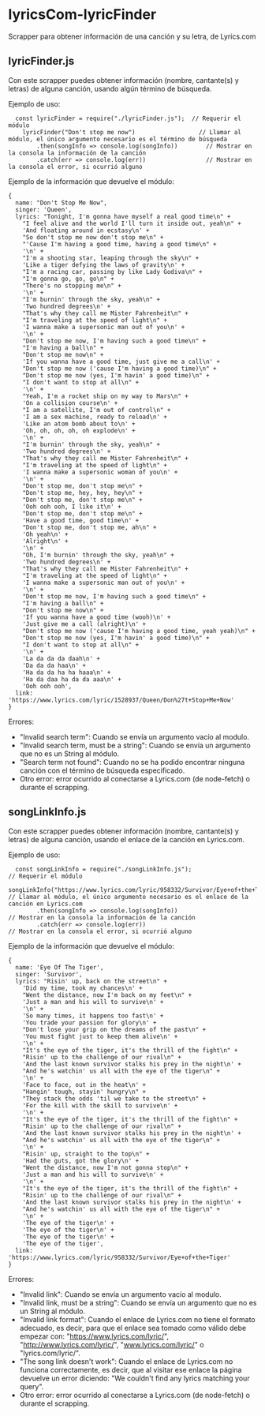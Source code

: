 # lyricsCom-lyricFinder
Scrapper para obtener información de una canción y su letra, de Lyrics.com

## lyricFinder.js
Con este scrapper puedes obtener información (nombre, cantante(s) y letras) de alguna canción, usando algún término de búsqueda.

Ejemplo de uso:
```
  const lyricFinder = require("./lyricFinder.js");  // Requerir el módulo
	lyricFinder("Don't stop me now")                  // Llamar al módulo, el único argumento necesario es el término de búsqueda
		.then(songInfo => console.log(songInfo))        // Mostrar en la consola la información de la canción
		.catch(err => console.log(err))                 // Mostrar en la consola el error, si ocurrió alguno
```

Ejemplo de la información que devuelve el módulo:
```
{
  name: "Don't Stop Me Now",
  singer: 'Queen',
  lyrics: "Tonight, I'm gonna have myself a real good time\n" +
    "I feel alive and the world I'll turn it inside out, yeah\n" +
    'And floating around in ecstasy\n' +
    "So don't stop me now don't stop me\n" +
    "'Cause I'm having a good time, having a good time\n" +
    '\n' +
    "I'm a shooting star, leaping through the sky\n" +
    'Like a tiger defying the laws of gravity\n' +
    "I'm a racing car, passing by like Lady Godiva\n" +
    "I'm gonna go, go, go\n" +
    "There's no stopping me\n" +
    '\n' +
    "I'm burnin' through the sky, yeah\n" +
    'Two hundred degrees\n' +
    "That's why they call me Mister Fahrenheit\n" +
    "I'm traveling at the speed of light\n" +
    'I wanna make a supersonic man out of you\n' +
    '\n' +
    "Don't stop me now, I'm having such a good time\n" +
    "I'm having a ball\n" +
    "Don't stop me now\n" +
    'If you wanna have a good time, just give me a call\n' +
    "Don't stop me now ('cause I'm having a good time)\n" +
    "Don't stop me now (yes, I'm havin' a good time)\n" +
    "I don't want to stop at all\n" +
    '\n' +
    "Yeah, I'm a rocket ship on my way to Mars\n" +
    'On a collision course\n' +
    "I am a satellite, I'm out of control\n" +
    'I am a sex machine, ready to reload\n' +
    'Like an atom bomb about to\n' +
    'Oh, oh, oh, oh, oh explode\n' +
    '\n' +
    "I'm burnin' through the sky, yeah\n" +
    'Two hundred degrees\n' +
    "That's why they call me Mister Fahrenheit\n" +
    "I'm traveling at the speed of light\n" +
    'I wanna make a supersonic woman of you\n' +
    '\n' +
    "Don't stop me, don't stop me\n" +
    "Don't stop me, hey, hey, hey\n" +
    "Don't stop me, don't stop me\n" +
    'Ooh ooh ooh, I like it\n' +
    "Don't stop me, don't stop me\n" +
    'Have a good time, good time\n' +
    "Don't stop me, don't stop me, ah\n" +
    'Oh yeah\n' +
    'Alright\n' +
    '\n' +
    "Oh, I'm burnin' through the sky, yeah\n" +
    'Two hundred degrees\n' +
    "That's why they call me Mister Fahrenheit\n" +
    "I'm traveling at the speed of light\n" +
    'I wanna make a supersonic man out of you\n' +
    '\n' +
    "Don't stop me now, I'm having such a good time\n" +
    "I'm having a ball\n" +
    "Don't stop me now\n" +
    'If you wanna have a good time (wooh)\n' +
    'Just give me a call (alright)\n' +
    "Don't stop me now ('cause I'm having a good time, yeah yeah)\n" +
    "Don't stop me now (yes, I'm havin' a good time)\n" +
    "I don't want to stop at all\n" +
    '\n' +
    'La da da da daah\n' +
    'Da da da haa\n' +
    'Ha da da ha ha haaa\n' +
    'Ha da daa ha da da aaa\n' +
    'Ooh ooh ooh',
  link: 'https://www.lyrics.com/lyric/1528937/Queen/Don%27t+Stop+Me+Now'
}
```

Errores:
- "Invalid search term": Cuando se envía un argumento vacío al modulo.
- "Invalid search term, must be a string": Cuando se envía un argumento que no es un String al módulo.
- "Search term not found": Cuando no se ha podido encontrar ninguna canción con el término de búsqueda especificado.
- Otro error: error ocurrido al conectarse a Lyrics.com (de node-fetch) o durante el scrapping.

## songLinkInfo.js
Con este scrapper puedes obtener información (nombre, cantante(s) y letras) de alguna canción, usando el enlace de la canción en Lyrics.com.

Ejemplo de uso:
```
  const songLinkInfo = require("./songLinkInfo.js");                              // Requerir el módulo
	songLinkInfo("https://www.lyrics.com/lyric/958332/Survivor/Eye+of+the+Tiger")   // Llamar al módulo, el único argumento necesario es el enlace de la canción en Lyrics.com 
		.then(songInfo => console.log(songInfo))                                      // Mostrar en la consola la información de la canción
		.catch(err => console.log(err))                                               // Mostrar en la consola el error, si ocurrió alguno
```

Ejemplo de la información que devuelve el módulo:
```
{
  name: 'Eye Of The Tiger',
  singer: 'Survivor',
  lyrics: "Risin' up, back on the street\n" +
    'Did my time, took my chances\n' +
    "Went the distance, now I'm back on my feet\n" +
    'Just a man and his will to survive\n' +
    '\n' +
    'So many times, it happens too fast\n' +
    'You trade your passion for glory\n' +
    "Don't lose your grip on the dreams of the past\n" +
    'You must fight just to keep them alive\n' +
    '\n' +
    "It's the eye of the tiger, it's the thrill of the fight\n" +
    "Risin' up to the challenge of our rival\n" +
    'And the last known survivor stalks his prey in the night\n' +
    "And he's watchin' us all with the eye of the tiger\n" +
    '\n' +
    'Face to face, out in the heat\n' +
    "Hangin' tough, stayin' hungry\n" +
    "They stack the odds 'til we take to the street\n" +
    'For the kill with the skill to survive\n' +
    '\n' +
    "It's the eye of the tiger, it's the thrill of the fight\n" +
    "Risin' up to the challenge of our rival\n" +
    'And the last known survivor stalks his prey in the night\n' +
    "And he's watchin' us all with the eye of the tiger\n" +
    '\n' +
    "Risin' up, straight to the top\n" +
    'Had the guts, got the glory\n' +
    "Went the distance, now I'm not gonna stop\n" +
    'Just a man and his will to survive\n' +
    '\n' +
    "It's the eye of the tiger, it's the thrill of the fight\n" +
    "Risin' up to the challenge of our rival\n" +
    'And the last known survivor stalks his prey in the night\n' +
    "And he's watchin' us all with the eye of the tiger\n" +
    '\n' +
    'The eye of the tiger\n' +
    'The eye of the tiger\n' +
    'The eye of the tiger\n' +
    'The eye of the tiger',
  link: 'https://www.lyrics.com/lyric/958332/Survivor/Eye+of+the+Tiger'
}
```

Errores:
- "Invalid link": Cuando se envía un argumento vacío al modulo.
- "Invalid link, must be a string": Cuando se envía un argumento que no es un String al módulo.
- "Invalid link format": Cuando el enlace de Lyrics.com no tiene el formato adecuado, es decir, para que el enlace sea tomado como válido debe empezar con: "https://www.lyrics.com/lyric/", "http://www.lyrics.com/lyric/", "www.lyrics.com/lyric/" o "lyrics.com/lyric/".
- "The song link doesn't work": Cuando el enlace de Lyrics.com no funciona correctamente, es decir, que al visitar ese enlace la página devuelve un error diciendo: "We couldn't find any lyrics matching your query".
- Otro error: error ocurrido al conectarse a Lyrics.com (de node-fetch) o durante el scrapping.
